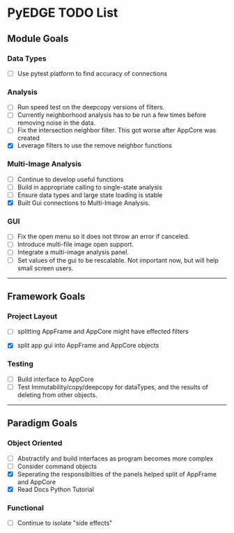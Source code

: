 # PyEDGE TODO List

## Module Goals
### Data Types
- [ ] Use pytest platform to find accuracy of connections

### Analysis
- [ ] Run speed test on the deepcopy versions of filters.
- [ ] Currently neighborhood analysis has to be run a few times before removing noise in the data.
- [ ] Fix the intersection neighbor filter. This got worse after AppCore was created
- [x] Leverage filters to use the remove neighbor functions

### Multi-Image Analysis
- [ ] Continue to develop useful functions
- [ ] Build in appropriate calling to single-state analysis
- [ ] Ensure data types and large state loading is stable
- [x] Built Gui connections to Multi-Image Analysis.

### GUI
- [ ] Fix the open menu so it does not throw an error if canceled.
- [ ] Introduce multi-file image open support.
- [ ] Integrate a multi-image analysis panel.
- [ ] Set values of the gui to be rescalable. Not important now, but will help small screen users.

- - -

## Framework Goals
### Project Layout
- [ ] splitting AppFrame and AppCore might have effected filters
- [x] split app gui into AppFrame and AppCore objects


### Testing
- [ ] Build interface to AppCore
- [ ] Test Immutability/copy/deepcopy for dataTypes, and the results of deleting from other objects.

- - -

## Paradigm Goals
### Object Oriented
- [ ] Abstractify and build interfaces as program becomes more complex
- [ ] Consider command objects
- [x] Seperating the responsibilties of the panels helped split of AppFrame and AppCore
- [x] Read Docs Python Tutorial

### Functional
- [ ] Continue to isolate "side effects"